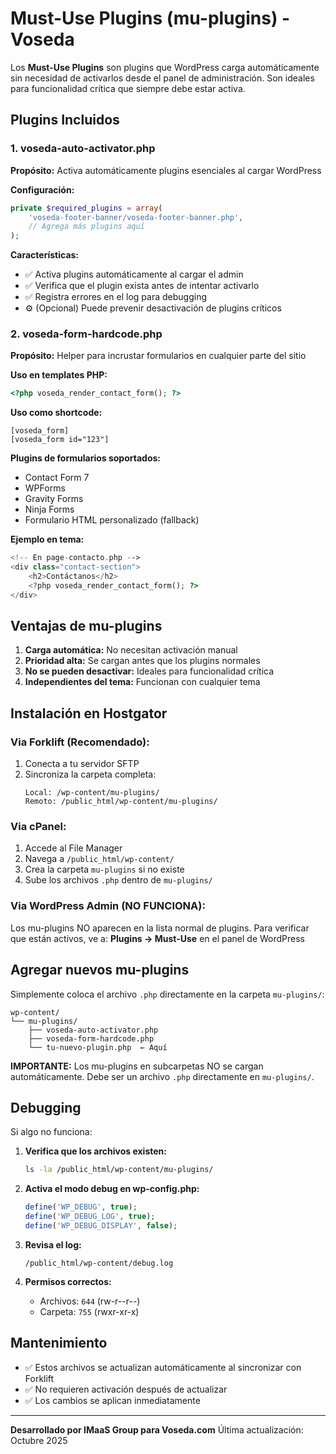 # Must-Use Plugins (mu-plugins) - Voseda

Los **Must-Use Plugins** son plugins que WordPress carga automáticamente sin necesidad de activarlos desde el panel de administración. Son ideales para funcionalidad crítica que siempre debe estar activa.

## Plugins Incluidos

### 1. voseda-auto-activator.php
**Propósito:** Activa automáticamente plugins esenciales al cargar WordPress

**Configuración:**
```php
private $required_plugins = array(
    'voseda-footer-banner/voseda-footer-banner.php',
    // Agrega más plugins aquí
);
```

**Características:**
- ✅ Activa plugins automáticamente al cargar el admin
- ✅ Verifica que el plugin exista antes de intentar activarlo
- ✅ Registra errores en el log para debugging
- ⚙️ (Opcional) Puede prevenir desactivación de plugins críticos

### 2. voseda-form-hardcode.php
**Propósito:** Helper para incrustar formularios en cualquier parte del sitio

**Uso en templates PHP:**
```php
<?php voseda_render_contact_form(); ?>
```

**Uso como shortcode:**
```
[voseda_form]
[voseda_form id="123"]
```

**Plugins de formularios soportados:**
- Contact Form 7
- WPForms
- Gravity Forms
- Ninja Forms
- Formulario HTML personalizado (fallback)

**Ejemplo en tema:**
```php
<!-- En page-contacto.php -->
<div class="contact-section">
    <h2>Contáctanos</h2>
    <?php voseda_render_contact_form(); ?>
</div>
```

## Ventajas de mu-plugins

1. **Carga automática:** No necesitan activación manual
2. **Prioridad alta:** Se cargan antes que los plugins normales
3. **No se pueden desactivar:** Ideales para funcionalidad crítica
4. **Independientes del tema:** Funcionan con cualquier tema

## Instalación en Hostgator

### Via Forklift (Recomendado):
1. Conecta a tu servidor SFTP
2. Sincroniza la carpeta completa:
   ```
   Local: /wp-content/mu-plugins/
   Remoto: /public_html/wp-content/mu-plugins/
   ```

### Via cPanel:
1. Accede al File Manager
2. Navega a `/public_html/wp-content/`
3. Crea la carpeta `mu-plugins` si no existe
4. Sube los archivos `.php` dentro de `mu-plugins/`

### Via WordPress Admin (NO FUNCIONA):
Los mu-plugins NO aparecen en la lista normal de plugins.
Para verificar que están activos, ve a:
**Plugins → Must-Use** en el panel de WordPress

## Agregar nuevos mu-plugins

Simplemente coloca el archivo `.php` directamente en la carpeta `mu-plugins/`:

```
wp-content/
└── mu-plugins/
    ├── voseda-auto-activator.php
    ├── voseda-form-hardcode.php
    └── tu-nuevo-plugin.php  ← Aquí
```

**IMPORTANTE:** Los mu-plugins en subcarpetas NO se cargan automáticamente.
Debe ser un archivo `.php` directamente en `mu-plugins/`.

## Debugging

Si algo no funciona:

1. **Verifica que los archivos existen:**
   ```bash
   ls -la /public_html/wp-content/mu-plugins/
   ```

2. **Activa el modo debug en wp-config.php:**
   ```php
   define('WP_DEBUG', true);
   define('WP_DEBUG_LOG', true);
   define('WP_DEBUG_DISPLAY', false);
   ```

3. **Revisa el log:**
   ```
   /public_html/wp-content/debug.log
   ```

4. **Permisos correctos:**
   - Archivos: `644` (rw-r--r--)
   - Carpeta: `755` (rwxr-xr-x)

## Mantenimiento

- ✅ Estos archivos se actualizan automáticamente al sincronizar con Forklift
- ✅ No requieren activación después de actualizar
- ✅ Los cambios se aplican inmediatamente

---

**Desarrollado por IMaaS Group para Voseda.com**
Última actualización: Octubre 2025
